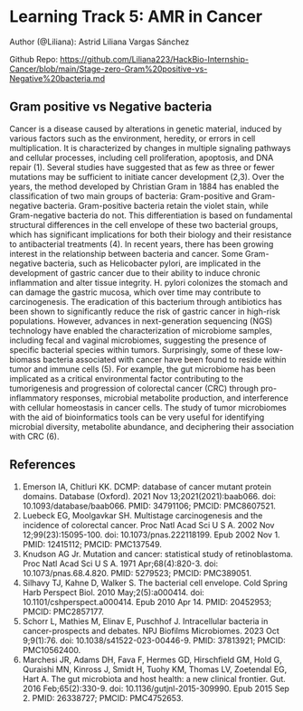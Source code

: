 # Learning Track 5: AMR in Cancer

Author (@Liliana): Astrid Liliana Vargas Sánchez

Github Repo: https://github.com/Liliana223/HackBio-Internship-Cancer/blob/main/Stage-zero-Gram%20positive-vs-Negative%20bacteria.md

## Gram positive vs Negative bacteria
Cancer is a disease caused by alterations in genetic material, induced by various factors such as the environment, heredity, or errors in cell multiplication. It is characterized by changes in multiple signaling pathways and cellular processes, including cell proliferation, apoptosis, and DNA repair (1). Several studies have suggested that as few as three or fewer mutations may be sufficient to initiate cancer development (2,3).
Over the years, the method developed by Christian Gram in 1884 has enabled the classification of two main groups of bacteria: Gram-positive and Gram-negative bacteria. Gram-positive bacteria retain the violet stain, while Gram-negative bacteria do not. This differentiation is based on fundamental structural differences in the cell envelope of these two bacterial groups, which has significant implications for both their biology and their resistance to antibacterial treatments (4).
In recent years, there has been growing interest in the relationship between bacteria and cancer. Some Gram-negative bacteria, such as Helicobacter pylori, are implicated in the development of gastric cancer due to their ability to induce chronic inflammation and alter tissue integrity. H. pylori colonizes the stomach and can damage the gastric mucosa, which over time may contribute to carcinogenesis. The eradication of this bacterium through antibiotics has been shown to significantly reduce the risk of gastric cancer in high-risk populations. However, advances in next-generation sequencing (NGS) technology have enabled the characterization of microbiome samples, including fecal and vaginal microbiomes, suggesting the presence of specific bacterial species within tumors. Surprisingly, some of these low-biomass bacteria associated with cancer have been found to reside within tumor and immune cells (5).
For example, the gut microbiome has been implicated as a critical environmental factor contributing to the tumorigenesis and progression of colorectal cancer (CRC) through pro-inflammatory responses, microbial metabolite production, and interference with cellular homeostasis in cancer cells. The study of tumor microbiomes with the aid of bioinformatics tools can be very useful for identifying microbial diversity, metabolite abundance, and deciphering their association with CRC (6).

## References
1.	Emerson IA, Chitluri KK. DCMP: database of cancer mutant protein domains. Database (Oxford). 2021 Nov 13;2021(2021):baab066. doi: 10.1093/database/baab066. PMID: 34791106; PMCID: PMC8607521.
2.	Luebeck EG, Moolgavkar SH. Multistage carcinogenesis and the incidence of colorectal cancer. Proc Natl Acad Sci U S A. 2002 Nov 12;99(23):15095-100. doi: 10.1073/pnas.222118199. Epub 2002 Nov 1. PMID: 12415112; PMCID: PMC137549.
3.	Knudson AG Jr. Mutation and cancer: statistical study of retinoblastoma. Proc Natl Acad Sci U S A. 1971 Apr;68(4):820-3. doi: 10.1073/pnas.68.4.820. PMID: 5279523; PMCID: PMC389051.
4.	Silhavy TJ, Kahne D, Walker S. The bacterial cell envelope. Cold Spring Harb Perspect Biol. 2010 May;2(5):a000414. doi: 10.1101/cshperspect.a000414. Epub 2010 Apr 14. PMID: 20452953; PMCID: PMC2857177.
5.	Schorr L, Mathies M, Elinav E, Puschhof J. Intracellular bacteria in cancer-prospects and debates. NPJ Biofilms Microbiomes. 2023 Oct 9;9(1):76. doi: 10.1038/s41522-023-00446-9. PMID: 37813921; PMCID: PMC10562400.
6.	Marchesi JR, Adams DH, Fava F, Hermes GD, Hirschfield GM, Hold G, Quraishi MN, Kinross J, Smidt H, Tuohy KM, Thomas LV, Zoetendal EG, Hart A. The gut microbiota and host health: a new clinical frontier. Gut. 2016 Feb;65(2):330-9. doi: 10.1136/gutjnl-2015-309990. Epub 2015 Sep 2. PMID: 26338727; PMCID: PMC4752653.
